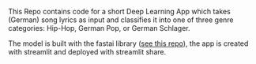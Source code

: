 This Repo contains code for a short Deep Learning App which takes (German) song lyrics as input and classifies it into one of three genre categories: Hip-Hop, German Pop, or German Schlager.

The model is built with the fastai library ([see this repo](https://github.com/tlary/music-genre-classifier)), the app is created with streamlit and deployed with streamlit share. 


